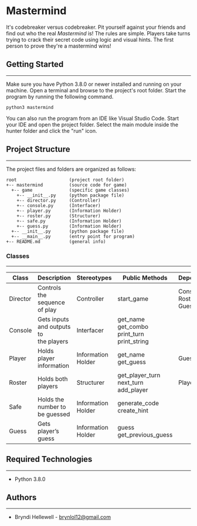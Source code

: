 # Mastermind
It's codebreaker versus codebreaker. Pit yourself against your friends 
and find out who the real <i>Mastermind</i> is! The rules are simple. 
Players take turns trying to crack their secret code using logic and visual 
hints. The first person to prove they're a mastermind wins!

## Getting Started
---
Make sure you have Python 3.8.0 or newer installed and running on your machine. 
Open a terminal and browse to the project's root folder. Start the program by 
running the following command.
```
python3 mastermind 
```
You can also run the program from an IDE like Visual Studio Code. Start your IDE 
and open the project folder. Select the main module inside the hunter folder and 
click the "run" icon.

## Project Structure
---
The project files and folders are organized as follows:
```
root                    (project root folder)
+-- mastermind          (source code for game)
  +-- game              (specific game classes)
    +-- __init__.py     (python package file)
    +-- director.py     (Controller)
    +-- console.py      (Interfacer)
    +-- player.py       (Information Holder)
    +-- roster.py       (Structurer)
    +-- safe.py         (Information Holder)
    +-- guess.py        (Information Holder)
  +-- __init__.py       (python package file)
  +-- __main__.py       (entry point for program)
+-- README.md           (general info)
```

### Classes
---
| **Class** | **Description**                           | **Stereotypes**    | **Public Methods**                                      | **Dependencies**             |
| --------- | ----------------------------------------- | ------------------ | ------------------------------------------------------- | ---------------------------- |
| Director  | Controls the sequence of play             | Controller         | start\_game                                             | Console, Roster, Safe, Guess |
| Console   | Gets inputs and outputs to<br>the players | Interfacer         | get\_name<br>get\_combo<br>print\_turn<br>print\_string |                              |
| Player    | Holds player information                  | Information Holder | get\_name<br>get\_guess                                 | Guess                        |
| Roster    | Holds both players                        | Structurer         | get\_player\_turn<br>next\_turn<br>add\_player          | Player                       |
| Safe      | Holds the number to be guessed            | Information Holder | generate\_code<br>create\_hint                        |                              |
| Guess     | Gets player’s guess                       | Information Holder | guess<br>get\_previous\_guess                           |                              |

## Required Technologies
---
* Python 3.8.0

## Authors
---
* Bryndi Hellewell - brynlol12@gmail.com
